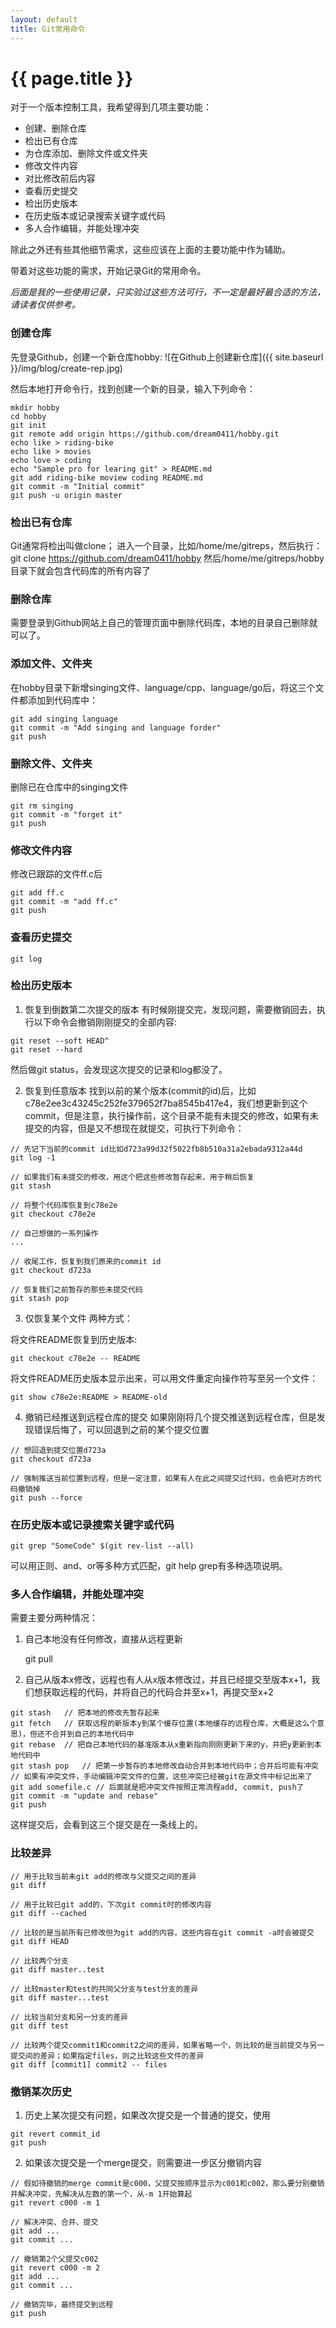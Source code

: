 ```yaml
---
layout: default
title: Git常用命令
---
```


{{ page.title }}
===

对于一个版本控制工具，我希望得到几项主要功能：

- 创建、删除仓库
- 检出已有仓库
- 为仓库添加、删除文件或文件夹
- 修改文件内容
- 对比修改前后内容
- 查看历史提交
- 检出历史版本
- 在历史版本或记录搜索关键字或代码
- 多人合作编辑，并能处理冲突

除此之外还有些其他细节需求，这些应该在上面的主要功能中作为辅助。

带着对这些功能的需求，开始记录Git的常用命令。

*后面是我的一些使用记录，只实验过这些方法可行，不一定是最好最合适的方法，请读者仅供参考。*

### 创建仓库
先登录Github，创建一个新仓库hobby:
![在Github上创建新仓库]({{ site.baseurl }}/img/blog/create-rep.jpg)

然后本地打开命令行，找到创建一个新的目录，输入下列命令：

```
mkdir hobby
cd hobby
git init
git remote add origin https://github.com/dream0411/hobby.git
echo like > riding-bike
echo like > movies
echo love > coding
echo "Sample pro for learing git" > README.md
git add riding-bike moview coding README.md
git commit -m "Initial commit"
git push -u origin master
```

### 检出已有仓库
Git通常将检出叫做clone；
进入一个目录，比如/home/me/gitreps，然后执行：
	git clone https://github.com/dream0411/hobby
然后/home/me/gitreps/hobby目录下就会包含代码库的所有内容了

### 删除仓库
需要登录到Github网站上自己的管理页面中删除代码库，本地的目录自己删除就可以了。

### 添加文件、文件夹
在hobby目录下新增singing文件、language/cpp、language/go后，将这三个文件都添加到代码库中：

```
git add singing language
git commit -m "Add singing and language forder"
git push
```

### 删除文件、文件夹
删除已在仓库中的singing文件

```
git rm singing
git commit -m "forget it"
git push
```

### 修改文件内容
修改已跟踪的文件ff.c后

```
git add ff.c
git commit -m "add ff.c"
git push
```

### 查看历史提交
	git log

### 检出历史版本

1. 恢复到倒数第二次提交的版本
有时候刚提交完，发现问题，需要撤销回去，执行以下命令会撤销刚刚提交的全部内容:

```
git reset --soft HEAD^
git reset --hard
```
然后做git status，会发现这次提交的记录和log都没了。

2. 恢复到任意版本
找到以前的某个版本(commit的id)后，比如c78e2ee3c43245c252fe379652f7ba8545b417e4，我们想更新到这个commit，但是注意，执行操作前，这个目录不能有未提交的修改，如果有未提交的内容，但是又不想现在就提交，可执行下列命令：

```
// 先记下当前的commit id比如d723a99d32f5022fb8b510a31a2ebada9312a44d
git log -1

// 如果我们有未提交的修改，用这个把这些修改暂存起来，用于稍后恢复
git stash

// 将整个代码库恢复到c78e2e
git checkout c78e2e

// 自己想做的一系列操作
...

// 收尾工作，恢复到我们原来的commit id
git checkout d723a

// 恢复我们之前暂存的那些未提交代码
git stash pop
```

3. 仅恢复某个文件
两种方式：

将文件README恢复到历史版本:

	git checkout c78e2e -- README

将文件README历史版本显示出来，可以用文件重定向操作符写至另一个文件：

	git show c78e2e:README > README-old

4. 撤销已经推送到远程仓库的提交
如果刚刚将几个提交推送到远程仓库，但是发现错误后悔了，可以回退到之前的某个提交位置

```
// 想回退到提交位置d723a
git checkout d723a

// 强制推送当前位置到远程，但是一定注意，如果有人在此之间提交过代码，也会把对方的代码撤销掉
git push --force
```

### 在历史版本或记录搜索关键字或代码

	git grep "SomeCode" $(git rev-list --all)
	
可以用正则、and、or等多种方式匹配，git help grep有多种选项说明。

### 多人合作编辑，并能处理冲突
需要主要分两种情况：

1. 自己本地没有任何修改，直接从远程更新

	git pull

2. 自己从版本x修改，远程也有人从x版本修改过，并且已经提交至版本x+1，我们想获取远程的代码，并将自己的代码合并至x+1，再提交至x+2

```
git stash	// 把本地的修改先暂存起来
git fetch	// 获取远程的新版本y到某个缓存位置(本地缓存的远程仓库，大概是这么个意思)，但还不合并到自己的本地代码中
git rebase	// 把自己本地代码的基准版本从x重新指向刚刚更新下来的y，并把y更新到本地代码中
git stash pop	// 把第一步暂存的本地修改自动合并到本地代码中；合并后可能有冲突
// 如果有冲突文件，手动编辑冲突文件的位置，这些冲突已经被git在源文件中标记出来了
git add somefile.c // 后面就是把冲突文件按照正常流程add, commit, push了
git commit -m "update and rebase"
git push
```

这样提交后，会看到这三个提交是在一条线上的。

### 比较差异

```
// 用于比较当前未git add的修改与父提交之间的差异
git diff

// 用于比较已git add的，下次git commit时的修改内容
git diff --cached

// 比较的是当前所有已修改但为git add的内容，这些内容在git commit -a时会被提交
git diff HEAD

// 比较两个分支
git diff master..test

// 比较master和test的共同父分支与test分支的差异
git diff master...test

// 比较当前分支和另一分支的差异
git diff test

// 比较两个提交commit1和commit2之间的差异，如果省略一个，则比较的是当前提交与另一提交间的差异；如果指定files，则之比较这些文件的差异
git diff [commit1] commit2 -- files
```

### 撤销某次历史

1. 历史上某次提交有问题，如果改次提交是一个普通的提交，使用

```
git revert commit_id
git push
```

2. 如果该次提交是一个merge提交，则需要进一步区分撤销内容

```
// 假如待撤销的merge commit是c000，父提交按顺序显示为c001和c002，那么要分别撤销并解决冲突，先解决从左数的第一个，从-m 1开始算起
git revert c000 -m 1

// 解决冲突、合并、提交
git add ...
git commit ...

// 撤销第2个父提交c002
git revert c000 -m 2
git add ...
git commit ...

// 撤销完毕，最终提交到远程
git push
```

